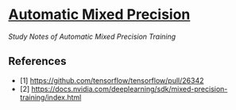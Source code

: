 # [Automatic Mixed Precision](https://v2.overleaf.com/read/hdkrbqcdwjzc)

*Study Notes of Automatic Mixed Precision Training*

## References

 - [1] https://github.com/tensorflow/tensorflow/pull/26342
 - [2] https://docs.nvidia.com/deeplearning/sdk/mixed-precision-training/index.html
